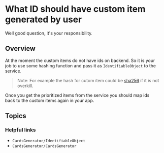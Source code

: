 # What ID should have custom item generated by user

Well good question, it's your responsibility.
## Overview
At the moment the custom items do not have ids on backend. So it is your job to use some hashing function and pass it as ``IdentifiableObject`` to the service.
>Note: For example the hash for cutom item could be [sha256](https://developer.apple.com/documentation/cryptokit/sha256) if it is not overkill.

Once you get the prioritized items from the service you should map ids back to the custom items again in your app.

## Topics

### Helpful links

- ``CardsGenerator/IdentifiableObject``
- ``CardsGenerator/CardsGenerator``
